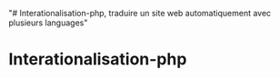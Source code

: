 "# Interationalisation-php, traduire un site web automatiquement avec plusieurs languages" 
# Interationalisation-php
